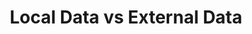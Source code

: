 ---
id: 2-local-data-vs-external-data
title: Local Data vs External Data
sidebar_label: Local Data vs External Data
---